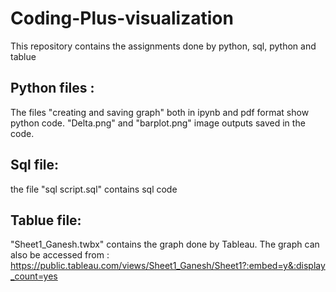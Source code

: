 # Coding-Plus-visualization
This repository contains the assignments done by python, sql, python and tablue 

## Python files : 
The files "creating and saving graph" both in ipynb  and pdf format show python code.  "Delta.png" and  "barplot.png" image outputs saved in the code.

## Sql file: 
 the file "sql script.sql" contains sql code

## Tablue file:
"Sheet1_Ganesh.twbx"  contains the graph done by Tableau. The graph can also be accessed from  :
 https://public.tableau.com/views/Sheet1_Ganesh/Sheet1?:embed=y&:display_count=yes 
 
